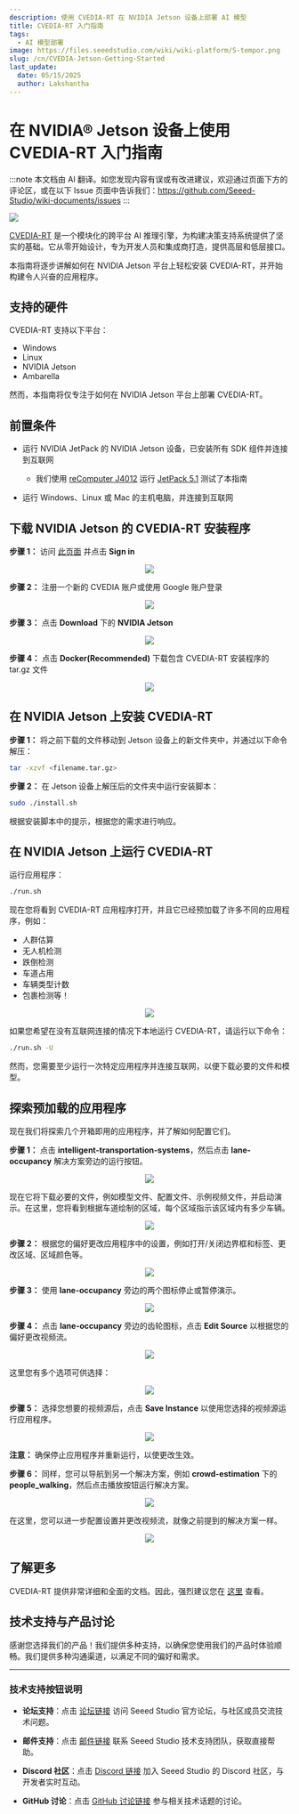 ```yaml
---
description: 使用 CVEDIA-RT 在 NVIDIA Jetson 设备上部署 AI 模型
title: CVEDIA-RT 入门指南
tags:
  - AI 模型部署
image: https://files.seeedstudio.com/wiki/wiki-platform/S-tempor.png
slug: /cn/CVEDIA-Jetson-Getting-Started
last_update:
  date: 05/15/2025
  author: Lakshantha
---
```


# 在 NVIDIA® Jetson 设备上使用 CVEDIA-RT 入门指南

:::note
本文档由 AI 翻译。如您发现内容有误或有改进建议，欢迎通过页面下方的评论区，或在以下 Issue 页面中告诉我们：https://github.com/Seeed-Studio/wiki-documents/issues
:::

<div style={{textAlign:'center'}}><img src="https://files.seeedstudio.com/wiki/CVEDIA/thumb.gif" style={{width:1000, height:'auto'}}/></div>

[CVEDIA-RT](https://www.cvedia.com/cvedia-rt) 是一个模块化的跨平台 AI 推理引擎，为构建决策支持系统提供了坚实的基础。它从零开始设计，专为开发人员和集成商打造，提供高层和低层接口。

本指南将逐步讲解如何在 NVIDIA Jetson 平台上轻松安装 CVEDIA-RT，并开始构建令人兴奋的应用程序。

## 支持的硬件

CVEDIA-RT 支持以下平台：

- Windows
- Linux 
- NVIDIA Jetson
- Ambarella

然而，本指南将仅专注于如何在 NVIDIA Jetson 平台上部署 CVEDIA-RT。

## 前置条件

- 运行 NVIDIA JetPack 的 NVIDIA Jetson 设备，已安装所有 SDK 组件并连接到互联网

  - 我们使用 [reComputer J4012](https://www.seeedstudio.com/reComputer-J4012-p-5586.html) 运行 [JetPack 5.1](https://developer.nvidia.com/embedded/jetpack-sdk-51) 测试了本指南
- 运行 Windows、Linux 或 Mac 的主机电脑，并连接到互联网
 
## 下载 NVIDIA Jetson 的 CVEDIA-RT 安装程序

**步骤 1：** 访问 [此页面](https://rt.cvedia.com/) 并点击 **Sign in**

<div align="center"><img width={500} src="https://files.seeedstudio.com/wiki/CVEDIA/10.png" /></div>

**步骤 2：** 注册一个新的 CVEDIA 账户或使用 Google 账户登录

<div align="center"><img width={300} src="https://files.seeedstudio.com/wiki/CVEDIA/14.png" /></div>

**步骤 3：** 点击 **Download** 下的 **NVIDIA Jetson**

<div align="center"><img width={500} src="https://files.seeedstudio.com/wiki/CVEDIA/12.jpg" /></div>

**步骤 4：** 点击 **Docker(Recommended)** 下载包含 CVEDIA-RT 安装程序的 tar.gz 文件

<div align="center"><img width={1000} src="https://files.seeedstudio.com/wiki/CVEDIA/13.png" /></div>

## 在 NVIDIA Jetson 上安装 CVEDIA-RT

**步骤 1：** 将之前下载的文件移动到 Jetson 设备上的新文件夹中，并通过以下命令解压：

```sh
tar -xzvf <filename.tar.gz>
```

**步骤 2：** 在 Jetson 设备上解压后的文件夹中运行安装脚本：

```sh
sudo ./install.sh
```

根据安装脚本中的提示，根据您的需求进行响应。

## 在 NVIDIA Jetson 上运行 CVEDIA-RT

运行应用程序：

```sh
./run.sh
```

现在您将看到 CVEDIA-RT 应用程序打开，并且它已经预加载了许多不同的应用程序，例如：

- 人群估算
- 无人机检测
- 跌倒检测
- 车道占用
- 车辆类型计数
- 包裹检测等！

<div align="center"><img width={1000} src="https://files.seeedstudio.com/wiki/CVEDIA/15.png" /></div>

如果您希望在没有互联网连接的情况下本地运行 CVEDIA-RT，请运行以下命令：

```sh
./run.sh -U
```

然而，您需要至少运行一次特定应用程序并连接互联网，以便下载必要的文件和模型。

## 探索预加载的应用程序

现在我们将探索几个开箱即用的应用程序，并了解如何配置它们。

**步骤 1：** 点击 **intelligent-transportation-systems**，然后点击 **lane-occupancy** 解决方案旁边的运行按钮。

<div align="center"><img width={1000} src="https://files.seeedstudio.com/wiki/CVEDIA/2.jpg" /></div>

现在它将下载必要的文件，例如模型文件、配置文件、示例视频文件，并启动演示。在这里，您将看到根据车道绘制的区域，每个区域指示该区域内有多少车辆。

<div align="center"><img width={1000} src="https://files.seeedstudio.com/wiki/CVEDIA/lane-GIF.gif" /></div>

**步骤 2：** 根据您的偏好更改应用程序中的设置，例如打开/关闭边界框和标签、更改区域、区域颜色等。

<div align="center"><img width={350} src="https://files.seeedstudio.com/wiki/CVEDIA/3.jpg" /></div>

**步骤 3：** 使用 **lane-occupancy** 旁边的两个图标停止或暂停演示。

<div align="center"><img width={300} src="https://files.seeedstudio.com/wiki/CVEDIA/4.jpg" /></div>

**步骤 4：** 点击 **lane-occupancy** 旁边的齿轮图标，点击 **Edit Source** 以根据您的偏好更改视频流。

<div align="center"><img width={550} src="https://files.seeedstudio.com/wiki/CVEDIA/5.jpg" /></div>

这里您有多个选项可供选择：

<div align="center"><img width={400} src="https://files.seeedstudio.com/wiki/CVEDIA/6.jpg" /></div>

**步骤 5：** 选择您想要的视频源后，点击 **Save Instance** 以使用您选择的视频源运行应用程序。

<div align="center"><img width={350} src="https://files.seeedstudio.com/wiki/CVEDIA/7.jpg" /></div>

**注意：** 确保停止应用程序并重新运行，以使更改生效。

**步骤 6：** 同样，您可以导航到另一个解决方案，例如 **crowd-estimation** 下的 **people_walking**，然后点击播放按钮运行解决方案。

<div align="center"><img width={1000} src="https://files.seeedstudio.com/wiki/CVEDIA/Crowd-GIF-small.gif" /></div>

在这里，您可以进一步配置设置并更改视频流，就像之前提到的解决方案一样。

<div align="center"><img width={180} src="https://files.seeedstudio.com/wiki/CVEDIA/9.jpg" /></div>

## 了解更多

CVEDIA-RT 提供非常详细和全面的文档。因此，强烈建议您在 [这里](http://docs.cvedia.com) 查看。

## 技术支持与产品讨论

感谢您选择我们的产品！我们提供多种支持，以确保您使用我们的产品时体验顺畅。我们提供多种沟通渠道，以满足不同的偏好和需求。

<div class="button_tech_support_container">
<a href="https://forum.seeedstudio.com/" class="button_forum"></a> 
<a href="https://www.seeedstudio.com/contacts" class="button_email"></a>
</div>

<div class="button_tech_support_container">
<a href="https://discord.gg/eWkprNDMU7" class="button_discord"></a> 
<a href="https://github.com/Seeed-Studio/wiki-documents/discussions/69" class="button_discussion"></a>
</div>

---

### 技术支持按钮说明

- **论坛支持**：点击 [论坛链接](https://forum.seeedstudio.com/) 访问 Seeed Studio 官方论坛，与社区成员交流技术问题。
- **邮件支持**：点击 [邮件链接](https://www.seeedstudio.com/contacts) 联系 Seeed Studio 技术支持团队，获取直接帮助。

- **Discord 社区**：点击 [Discord 链接](https://discord.gg/eWkprNDMU7) 加入 Seeed Studio 的 Discord 社区，与开发者实时互动。
- **GitHub 讨论**：点击 [GitHub 讨论链接](https://github.com/Seeed-Studio/wiki-documents/discussions/69) 参与相关技术话题的讨论。
